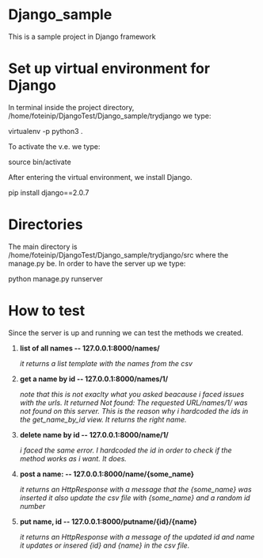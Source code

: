 # Django_sample
This is a sample project in Django framework

# Set up virtual environment for Django
In terminal inside the project directory, /home/foteinip/DjangoTest/Django_sample/trydjango we type:

virtualenv -p python3 .

To activate the v.e. we type:

source bin/activate

After entering the virtual environment, we install Django. 

pip install django==2.0.7

# Directories
The main directory is /home/foteinip/DjangoTest/Django_sample/trydjango/src where the manage.py be.
In order to have the server up we type:

python manage.py runserver

# How to test
Since the server is up and running we can test the methods we created. 

1. **list of all names -- 127.0.0.1:8000/names/**

   *it returns a list template with the names from the csv*
   
2. **get a name by id -- 127.0.0.1:8000/names/1/**

   *note that this is not exaclty what you asked beacause i faced issues with the urls. It returned Not found: The requested URL/names/1/ was not found on this server. This is the reason why i hardcoded the ids in the get_name_by_id view. It returns the right name.*
   
3. **delete name by id -- 127.0.0.1:8000/name/1/**

   *i faced the same error. I hardcoded the id in order to check if the method works as i want. It does.*
   
4. **post a name: -- 127.0.0.1:8000/name/{some_name}**

   *it returns an HttpResponse with a message that the {some_name} was inserted*
   *it also update the csv file with {some_name} and a random id number*
   
5. **put name, id -- 127.0.0.1:8000/putname/{id}/{name}**

   *it returns an HttpResponse with a message of the updated id and name*
   *it updates or insered {id} and {name} in the csv file.*
 

